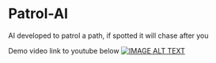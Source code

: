 # Patrol-AI
AI developed to patrol a path, if spotted it will chase after you

Demo video link to youtube below
[![IMAGE ALT TEXT](http://img.youtube.com/vi/qZUYIM0L5-4&feature/0.jpg)](http://www.youtube.com/watch?v=qZUYIM0L5-4&feature "Video Title")

